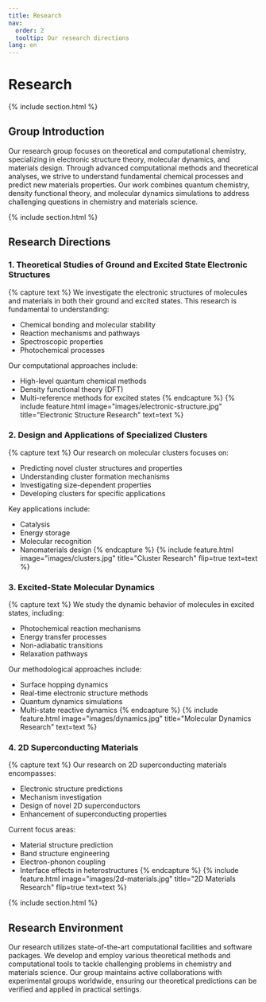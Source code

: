 ```yaml
---
title: Research
nav:
  order: 2
  tooltip: Our research directions
lang: en
---
```


# Research

{% include section.html %}

## Group Introduction
Our research group focuses on theoretical and computational chemistry, specializing in electronic structure theory, molecular dynamics, and materials design. Through advanced computational methods and theoretical analyses, we strive to understand fundamental chemical processes and predict new materials properties. Our work combines quantum chemistry, density functional theory, and molecular dynamics simulations to address challenging questions in chemistry and materials science.

{% include section.html %}

## Research Directions

### 1. Theoretical Studies of Ground and Excited State Electronic Structures
{% capture text %}
We investigate the electronic structures of molecules and materials in both their ground and excited states. This research is fundamental to understanding:
- Chemical bonding and molecular stability
- Reaction mechanisms and pathways
- Spectroscopic properties
- Photochemical processes

Our computational approaches include:
- High-level quantum chemical methods
- Density functional theory (DFT)
- Multi-reference methods for excited states
{% endcapture %}
{%
  include feature.html
  image="images/electronic-structure.jpg"
  title="Electronic Structure Research"
  text=text
%}

### 2. Design and Applications of Specialized Clusters
{% capture text %}
Our research on molecular clusters focuses on:
- Predicting novel cluster structures and properties
- Understanding cluster formation mechanisms
- Investigating size-dependent properties
- Developing clusters for specific applications

Key applications include:
- Catalysis
- Energy storage
- Molecular recognition
- Nanomaterials design
{% endcapture %}
{%
  include feature.html
  image="images/clusters.jpg"
  title="Cluster Research"
  flip=true
  text=text
%}

### 3. Excited-State Molecular Dynamics
{% capture text %}
We study the dynamic behavior of molecules in excited states, including:
- Photochemical reaction mechanisms
- Energy transfer processes
- Non-adiabatic transitions
- Relaxation pathways

Our methodological approaches include:
- Surface hopping dynamics
- Real-time electronic structure methods
- Quantum dynamics simulations
- Multi-state reactive dynamics
{% endcapture %}
{%
  include feature.html
  image="images/dynamics.jpg"
  title="Molecular Dynamics Research"
  text=text
%}

### 4. 2D Superconducting Materials
{% capture text %}
Our research on 2D superconducting materials encompasses:
- Electronic structure predictions
- Mechanism investigation
- Design of novel 2D superconductors
- Enhancement of superconducting properties

Current focus areas:
- Material structure prediction
- Band structure engineering
- Electron-phonon coupling
- Interface effects in heterostructures
{% endcapture %}
{%
  include feature.html
  image="images/2d-materials.jpg"
  title="2D Materials Research"
  flip=true
  text=text
%}

{% include section.html %}

## Research Environment
Our research utilizes state-of-the-art computational facilities and software packages. We develop and employ various theoretical methods and computational tools to tackle challenging problems in chemistry and materials science. Our group maintains active collaborations with experimental groups worldwide, ensuring our theoretical predictions can be verified and applied in practical settings.

